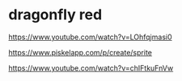 # dragonfly red


https://www.youtube.com/watch?v=LOhfqjmasi0

https://www.piskelapp.com/p/create/sprite

https://www.youtube.com/watch?v=chIFtkuFnVw